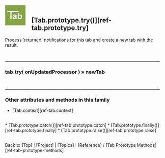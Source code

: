 <a name="top" ></a>

<img src="../img/tab-logo128.png" alt="Tab logo" align="left" style="float:left; margin-top:-22px;" height="66" /><img src="../img/1x1.png" align="left" style="float:left;" height="44" width="20" />
## [Tab.prototype.try()][ref-tab.prototype.try]

Process 'returned' notifications for this tab and create a new tab with the result.

<br />

---
### tab.try( onUpdatedProcessor ) » newTab

<br />

---
### Other attributes and methods in this family

*   [Tab.context][ref-tab.context]
<br />
*   [Tab.prototype.catch()][ref-tab.prototype.catch]
*   [Tab.prototype.finally()][ref-tab.prototype.finally]
*   [Tab.prototype.raise()][ref-tab.prototype.raise]



<br /> Back to [Top] | [Project] | [Topics] | [Reference] / [Tab Prototype Methods][ref-tab-prototype-methods] <br />
